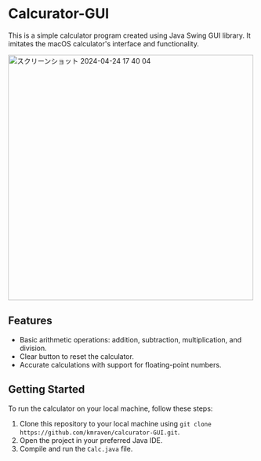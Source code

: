 # Calcurator-GUI

This is a simple calculator program created using Java Swing GUI library. It imitates the macOS calculator's interface and functionality.

<img width="500" alt="スクリーンショット 2024-04-24 17 40 04" src="https://github.com/kmraven/calcurator-GUI/assets/128337097/64bbc51e-7ade-4850-af20-8a6d8c70db33">

## Features

- Basic arithmetic operations: addition, subtraction, multiplication, and division.
- Clear button to reset the calculator.
- Accurate calculations with support for floating-point numbers.

## Getting Started

To run the calculator on your local machine, follow these steps:

1. Clone this repository to your local machine using `git clone https://github.com/kmraven/calcurator-GUI.git`.
2. Open the project in your preferred Java IDE.
3. Compile and run the `Calc.java` file.
